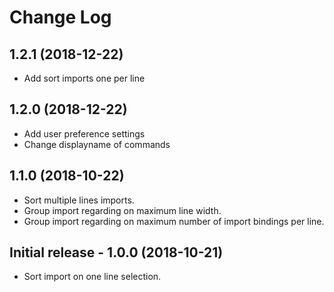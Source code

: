 # Change Log

## 1.2.1 (2018-12-22)
- Add sort imports one per line

## 1.2.0 (2018-12-22)
- Add user preference settings
- Change displayname of commands

## 1.1.0 (2018-10-22)
- Sort multiple lines imports.
- Group import regarding on maximum line width.
- Group import regarding on maximum number of import bindings per line.

## Initial release - 1.0.0 (2018-10-21)
- Sort import on one line selection.
